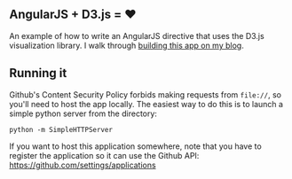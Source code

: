 ## AngularJS + D3.js = ♥
An example of how to write an AngularJS directive that uses the D3.js visualization library. I walk through [building this app on my blog](http://briantford.com/blog/angular-d3.html).

## Running it
Github's Content Security Policy forbids making requests from `file://`, so you'll need to host the app locally. The easiest way to do this is to launch a simple python server from the directory:

    python -m SimpleHTTPServer

If you want to host this application somewhere, note that you have to register the application so it can use the Github API: https://github.com/settings/applications
